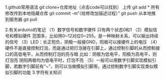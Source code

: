 1.github常用语法
git clone+仓库地址（点击code可以找到）
上传
git add * 所有修改传到本地隐藏仓库
git commit -m“（给修改加描述过程）”
git push 从本地推到服务器
git pull

2.有关arduino的笔记
（1）数字信号和数字硬件  只有两个状态0和1
（2）模拟信号和模拟硬件 范围多，比如用0~12对应0~255，是一种映射关系，可以输出持续的信号
（3）LED：长正短负，阴极一般接GND，阳极可以接硬件上的电压
（4）硬件不是直接控制灯泡，而是通过把灯泡接在引脚上，通过控制引脚的从而控制接口的高低电平，从而控制灯泡的亮与暗
比如：阴极为低电平，阳极为高电平，则灯泡亮
         阴阳两极均为低电平时，灯泡不亮
（5）一般可以用数字引脚实现模拟引脚，若数字引脚前有“~”，则可以当做模拟引脚用，通过控制数字引脚实现类似模拟引脚的功能
3.字符有关知识

